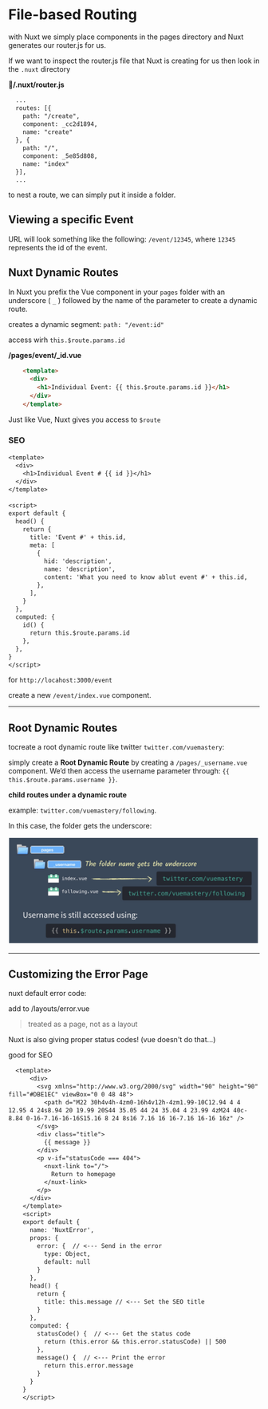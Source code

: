 # File-based Routing

with Nuxt we simply place components in the pages directory and Nuxt generates our router.js for us.

If we want to inspect the router.js file that Nuxt is creating for us then look in the `.nuxt` directory 

**📜/.nuxt/router.js**

```
  ...
  routes: [{
    path: "/create",
    component: _cc2d1894,
    name: "create"
  }, {
    path: "/",
    component: _5e85d808,
    name: "index"
  }],
  ...
```

 to nest a route, we can simply put it inside a folder.

## Viewing a specific Event

URL will look something like the following: `/event/12345`, where `12345` represents the id of the event.

## Nuxt Dynamic Routes

In Nuxt you prefix the Vue component in your `pages` folder with an underscore ( `_` ) followed by the name of the parameter to create a dynamic route.

creates a dynamic segment: `path: "/event:id"`

access wirh  `this.$route.params.id`

**/pages/event/_id.vue**

```html
    <template>
      <div>
        <h1>Individual Event: {{ this.$route.params.id }}</h1>
      </div>
    </template>
```

Just like Vue, Nuxt gives you access to `$route` 

### SEO

```vue
<template>
  <div>
    <h1>Individual Event # {{ id }}</h1>
  </div>
</template>

<script>
export default {
  head() {
    return {
      title: 'Event #' + this.id,
      meta: [
        {
          hid: 'description',
          name: 'description',
          content: 'What you need to know ablut event #' + this.id,
        },
      ],
    }
  },
  computed: {
    id() {
      return this.$route.params.id
    },
  },
}
</script>
```

for `http://locahost:3000/event`

create a new `/event/index.vue` component.



------

## Root Dynamic Routes

tocreate a root dynamic route like twitter `twitter.com/vuemastery`:



simply create a **Root Dynamic Route** by creating a `/pages/_username.vue` component. We’d then access the username parameter through: `{{ this.$route.params.username }}`.



**child routes under a dynamic route**

example: `twitter.com/vuemastery/following`.

In this case, the folder gets the underscore: 

<img src="./assets/childroutes.png" />

------

## Customizing the Error Page

nuxt default error code:

add to /layouts/error.vue

> treated as a page, not as a layout

Nuxt is also giving proper status codes! (vue doesn't do that...)

good for SEO

```vue
  <template>
      <div>
        <svg xmlns="http://www.w3.org/2000/svg" width="90" height="90" fill="#DBE1EC" viewBox="0 0 48 48">
          <path d="M22 30h4v4h-4zm0-16h4v12h-4zm1.99-10C12.94 4 4 12.95 4 24s8.94 20 19.99 20S44 35.05 44 24 35.04 4 23.99 4zM24 40c-8.84 0-16-7.16-16-16S15.16 8 24 8s16 7.16 16 16-7.16 16-16 16z" />
        </svg>
        <div class="title">
          {{ message }} 
        </div>
        <p v-if="statusCode === 404">
          <nuxt-link to="/">
            Return to homepage
          </nuxt-link>
        </p>
      </div>
    </template>
    <script>
    export default {
      name: 'NuxtError',
      props: {
        error: {  // <--- Send in the error
          type: Object,
          default: null
        }
      },
      head() {
        return {
          title: this.message // <--- Set the SEO title
        }
      },
      computed: {
        statusCode() {  // <--- Get the status code
          return (this.error && this.error.statusCode) || 500
        },
        message() {  // <--- Print the error
          return this.error.message
        }
      }
    }
    </script>
```

